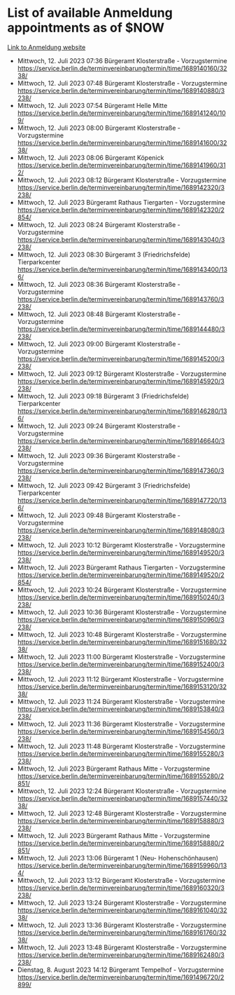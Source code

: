 # List of available Anmeldung appointments as of $NOW
[Link to Anmeldung website](https://service.berlin.de/terminvereinbarung/termin/tag.php?termin=1&anliegen[]=120686&dienstleisterlist=122210,122217,327316,122219,327312,122227,327314,122231,327346,122243,327348,122254,122252,329742,122260,329745,122262,329748,122271,327278,122273,327274,122277,327276,330436,122280,327294,122282,327290,122284,327292,122291,327270,122285,327266,122286,327264,122296,327268,150230,329760,122297,327286,122294,327284,122312,329763,122314,329775,122304,327330,122311,327334,122309,327332,317869,122281,327352,122279,329772,122283,122276,327324,122274,327326,122267,329766,122246,327318,122251,327320,122257,327322,122208,327298,122226,327300&herkunft=http%3A%2F%2Fservice.berlin.de%2Fdienstleistung%2F120686%2F)
- Mittwoch, 12. Juli 2023 07:36 Bürgeramt Klosterstraße - Vorzugstermine https://service.berlin.de/terminvereinbarung/termin/time/1689140160/3238/
- Mittwoch, 12. Juli 2023 07:48 Bürgeramt Klosterstraße - Vorzugstermine https://service.berlin.de/terminvereinbarung/termin/time/1689140880/3238/
- Mittwoch, 12. Juli 2023 07:54 Bürgeramt Helle Mitte https://service.berlin.de/terminvereinbarung/termin/time/1689141240/109/
- Mittwoch, 12. Juli 2023 08:00 Bürgeramt Klosterstraße - Vorzugstermine https://service.berlin.de/terminvereinbarung/termin/time/1689141600/3238/
- Mittwoch, 12. Juli 2023 08:06 Bürgeramt Köpenick https://service.berlin.de/terminvereinbarung/termin/time/1689141960/312/
- Mittwoch, 12. Juli 2023 08:12 Bürgeramt Klosterstraße - Vorzugstermine https://service.berlin.de/terminvereinbarung/termin/time/1689142320/3238/
- Mittwoch, 12. Juli 2023  Bürgeramt Rathaus Tiergarten - Vorzugstermine https://service.berlin.de/terminvereinbarung/termin/time/1689142320/2854/
- Mittwoch, 12. Juli 2023 08:24 Bürgeramt Klosterstraße - Vorzugstermine https://service.berlin.de/terminvereinbarung/termin/time/1689143040/3238/
- Mittwoch, 12. Juli 2023 08:30 Bürgeramt 3 (Friedrichsfelde) Tierparkcenter https://service.berlin.de/terminvereinbarung/termin/time/1689143400/136/
- Mittwoch, 12. Juli 2023 08:36 Bürgeramt Klosterstraße - Vorzugstermine https://service.berlin.de/terminvereinbarung/termin/time/1689143760/3238/
- Mittwoch, 12. Juli 2023 08:48 Bürgeramt Klosterstraße - Vorzugstermine https://service.berlin.de/terminvereinbarung/termin/time/1689144480/3238/
- Mittwoch, 12. Juli 2023 09:00 Bürgeramt Klosterstraße - Vorzugstermine https://service.berlin.de/terminvereinbarung/termin/time/1689145200/3238/
- Mittwoch, 12. Juli 2023 09:12 Bürgeramt Klosterstraße - Vorzugstermine https://service.berlin.de/terminvereinbarung/termin/time/1689145920/3238/
- Mittwoch, 12. Juli 2023 09:18 Bürgeramt 3 (Friedrichsfelde) Tierparkcenter https://service.berlin.de/terminvereinbarung/termin/time/1689146280/136/
- Mittwoch, 12. Juli 2023 09:24 Bürgeramt Klosterstraße - Vorzugstermine https://service.berlin.de/terminvereinbarung/termin/time/1689146640/3238/
- Mittwoch, 12. Juli 2023 09:36 Bürgeramt Klosterstraße - Vorzugstermine https://service.berlin.de/terminvereinbarung/termin/time/1689147360/3238/
- Mittwoch, 12. Juli 2023 09:42 Bürgeramt 3 (Friedrichsfelde) Tierparkcenter https://service.berlin.de/terminvereinbarung/termin/time/1689147720/136/
- Mittwoch, 12. Juli 2023 09:48 Bürgeramt Klosterstraße - Vorzugstermine https://service.berlin.de/terminvereinbarung/termin/time/1689148080/3238/
- Mittwoch, 12. Juli 2023 10:12 Bürgeramt Klosterstraße - Vorzugstermine https://service.berlin.de/terminvereinbarung/termin/time/1689149520/3238/
- Mittwoch, 12. Juli 2023  Bürgeramt Rathaus Tiergarten - Vorzugstermine https://service.berlin.de/terminvereinbarung/termin/time/1689149520/2854/
- Mittwoch, 12. Juli 2023 10:24 Bürgeramt Klosterstraße - Vorzugstermine https://service.berlin.de/terminvereinbarung/termin/time/1689150240/3238/
- Mittwoch, 12. Juli 2023 10:36 Bürgeramt Klosterstraße - Vorzugstermine https://service.berlin.de/terminvereinbarung/termin/time/1689150960/3238/
- Mittwoch, 12. Juli 2023 10:48 Bürgeramt Klosterstraße - Vorzugstermine https://service.berlin.de/terminvereinbarung/termin/time/1689151680/3238/
- Mittwoch, 12. Juli 2023 11:00 Bürgeramt Klosterstraße - Vorzugstermine https://service.berlin.de/terminvereinbarung/termin/time/1689152400/3238/
- Mittwoch, 12. Juli 2023 11:12 Bürgeramt Klosterstraße - Vorzugstermine https://service.berlin.de/terminvereinbarung/termin/time/1689153120/3238/
- Mittwoch, 12. Juli 2023 11:24 Bürgeramt Klosterstraße - Vorzugstermine https://service.berlin.de/terminvereinbarung/termin/time/1689153840/3238/
- Mittwoch, 12. Juli 2023 11:36 Bürgeramt Klosterstraße - Vorzugstermine https://service.berlin.de/terminvereinbarung/termin/time/1689154560/3238/
- Mittwoch, 12. Juli 2023 11:48 Bürgeramt Klosterstraße - Vorzugstermine https://service.berlin.de/terminvereinbarung/termin/time/1689155280/3238/
- Mittwoch, 12. Juli 2023  Bürgeramt Rathaus Mitte - Vorzugstermine https://service.berlin.de/terminvereinbarung/termin/time/1689155280/2851/
- Mittwoch, 12. Juli 2023 12:24 Bürgeramt Klosterstraße - Vorzugstermine https://service.berlin.de/terminvereinbarung/termin/time/1689157440/3238/
- Mittwoch, 12. Juli 2023 12:48 Bürgeramt Klosterstraße - Vorzugstermine https://service.berlin.de/terminvereinbarung/termin/time/1689158880/3238/
- Mittwoch, 12. Juli 2023  Bürgeramt Rathaus Mitte - Vorzugstermine https://service.berlin.de/terminvereinbarung/termin/time/1689158880/2851/
- Mittwoch, 12. Juli 2023 13:06 Bürgeramt 1 (Neu- Hohenschönhausen) https://service.berlin.de/terminvereinbarung/termin/time/1689159960/134/
- Mittwoch, 12. Juli 2023 13:12 Bürgeramt Klosterstraße - Vorzugstermine https://service.berlin.de/terminvereinbarung/termin/time/1689160320/3238/
- Mittwoch, 12. Juli 2023 13:24 Bürgeramt Klosterstraße - Vorzugstermine https://service.berlin.de/terminvereinbarung/termin/time/1689161040/3238/
- Mittwoch, 12. Juli 2023 13:36 Bürgeramt Klosterstraße - Vorzugstermine https://service.berlin.de/terminvereinbarung/termin/time/1689161760/3238/
- Mittwoch, 12. Juli 2023 13:48 Bürgeramt Klosterstraße - Vorzugstermine https://service.berlin.de/terminvereinbarung/termin/time/1689162480/3238/
- Dienstag, 8. August 2023 14:12 Bürgeramt Tempelhof - Vorzugstermine https://service.berlin.de/terminvereinbarung/termin/time/1691496720/2899/
